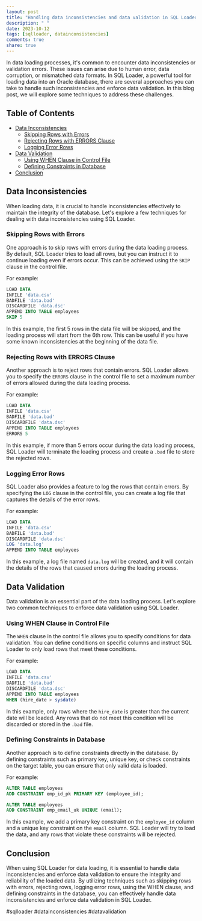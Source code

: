 ```yaml
---
layout: post
title: "Handling data inconsistencies and data validation in SQL Loader."
description: " "
date: 2023-10-12
tags: [sqlloader, datainconsistencies]
comments: true
share: true
---
```


In data loading processes, it's common to encounter data inconsistencies or validation errors. These issues can arise due to human error, data corruption, or mismatched data formats. In SQL Loader, a powerful tool for loading data into an Oracle database, there are several approaches you can take to handle such inconsistencies and enforce data validation. In this blog post, we will explore some techniques to address these challenges.

## Table of Contents
- [Data Inconsistencies](#data-inconsistencies)
  - [Skipping Rows with Errors](#skipping-rows-with-errors)
  - [Rejecting Rows with ERRORS Clause](#rejecting-rows-with-errors-clause)
  - [Logging Error Rows](#logging-error-rows)
- [Data Validation](#data-validation)
  - [Using WHEN Clause in Control File](#using-when-clause-in-control-file)
  - [Defining Constraints in Database](#defining-constraints-in-database)
- [Conclusion](#conclusion)

## Data Inconsistencies
When loading data, it is crucial to handle inconsistencies effectively to maintain the integrity of the database. Let's explore a few techniques for dealing with data inconsistencies using SQL Loader.

### Skipping Rows with Errors
One approach is to skip rows with errors during the data loading process. By default, SQL Loader tries to load all rows, but you can instruct it to continue loading even if errors occur. This can be achieved using the `SKIP` clause in the control file.

For example:
```sql
LOAD DATA
INFILE 'data.csv'
BADFILE 'data.bad'
DISCARDFILE 'data.dsc'
APPEND INTO TABLE employees
SKIP 5
```
In this example, the first 5 rows in the data file will be skipped, and the loading process will start from the 6th row. This can be useful if you have some known inconsistencies at the beginning of the data file.

### Rejecting Rows with ERRORS Clause
Another approach is to reject rows that contain errors. SQL Loader allows you to specify the `ERRORS` clause in the control file to set a maximum number of errors allowed during the data loading process.

For example:
```sql
LOAD DATA
INFILE 'data.csv'
BADFILE 'data.bad'
DISCARDFILE 'data.dsc'
APPEND INTO TABLE employees
ERRORS 5
```
In this example, if more than 5 errors occur during the data loading process, SQL Loader will terminate the loading process and create a `.bad` file to store the rejected rows.

### Logging Error Rows
SQL Loader also provides a feature to log the rows that contain errors. By specifying the `LOG` clause in the control file, you can create a log file that captures the details of the error rows.

For example:
```sql
LOAD DATA
INFILE 'data.csv'
BADFILE 'data.bad'
DISCARDFILE 'data.dsc'
LOG 'data.log'
APPEND INTO TABLE employees
```
In this example, a log file named `data.log` will be created, and it will contain the details of the rows that caused errors during the loading process.

## Data Validation
Data validation is an essential part of the data loading process. Let's explore two common techniques to enforce data validation using SQL Loader.

### Using WHEN Clause in Control File
The `WHEN` clause in the control file allows you to specify conditions for data validation. You can define conditions on specific columns and instruct SQL Loader to only load rows that meet these conditions.

For example:
```sql
LOAD DATA
INFILE 'data.csv'
BADFILE 'data.bad'
DISCARDFILE 'data.dsc'
APPEND INTO TABLE employees
WHEN (hire_date > sysdate)
```
In this example, only rows where the `hire_date` is greater than the current date will be loaded. Any rows that do not meet this condition will be discarded or stored in the `.bad` file.

### Defining Constraints in Database
Another approach is to define constraints directly in the database. By defining constraints such as primary key, unique key, or check constraints on the target table, you can ensure that only valid data is loaded.

For example:
```sql
ALTER TABLE employees
ADD CONSTRAINT emp_id_pk PRIMARY KEY (employee_id);

ALTER TABLE employees
ADD CONSTRAINT emp_email_uk UNIQUE (email);
```
In this example, we add a primary key constraint on the `employee_id` column and a unique key constraint on the `email` column. SQL Loader will try to load the data, and any rows that violate these constraints will be rejected.

## Conclusion
When using SQL Loader for data loading, it is essential to handle data inconsistencies and enforce data validation to ensure the integrity and reliability of the loaded data. By utilizing techniques such as skipping rows with errors, rejecting rows, logging error rows, using the WHEN clause, and defining constraints in the database, you can effectively handle data inconsistencies and enforce data validation in SQL Loader.

#sqlloader #datainconsistencies #datavalidation